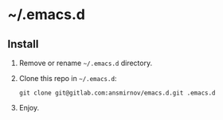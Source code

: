 ~/.emacs.d
==========


Install
-------

1.  Remove or rename `~/.emacs.d` directory.

2.  Clone this repo in `~/.emacs.d`:
    
    ```
    git clone git@gitlab.com:ansmirnov/emacs.d.git .emacs.d
    ```
    
3. Enjoy.
